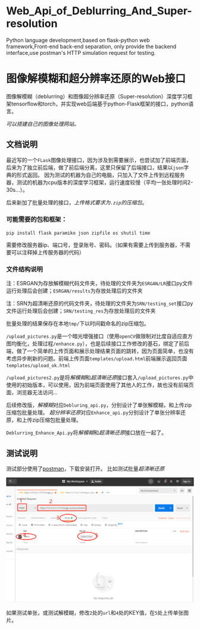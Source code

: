 # Web_Api_of_Deblurring_And_Super-resolution
	
Python language development,based on flask-python web framework,Front-end back-end separation, only provide the backend interface,use postman's HTTP simulation request for testing.
	
# 图像解模糊和超分辨率还原的Web接口

图像解模糊（deblurring）和图像超分辨率还原（Super-resolution）深度学习框架tensorflow和torch，并实现web后端基于python-Flask框架的接口，python语言。

*可以搭建自己的图像处理网站。*

## 文档说明

最近写的一个`FLask`图像处理接口，因为涉及到需要展示，也尝试加了前端页面，后来为了独立前后端，做了前后端分离，这里只保留了后端接口，结果以`json`字典的形式返回。 因为测试的机器为自己的电脑，只加入了文件上传到远程服务器，测试的机器为cpu版本的深度学习框架，运行速度较慢（平均一张处理时间2-30s…）。

后来新加了批量处理的接口，*上传格式要求为`.zip`的压缩包*。

### 可能需要的包和框架：

`pip install flask paramiko json zipfile os shutil time`

需要修改服务器ip、端口号，登录账号、密码。（如果有需要上传到服务器，不需要可以注释掉上传服务器的代码）
### 文件结构说明

注：ESRGAN为存放解模糊代码文件夹，待处理的文件夹为`ESRGAN/LR`接口py文件运行处理后会创建；`ESRGAN/results`为存放处理后的文件夹

注：SRN为超清晰还原的代码文件夹，待处理的文件夹为`SRN/testing_set`接口py文件运行处理后会创建；`SRN/testing_res`为存放处理后的文件夹

批量处理的结果保存在本地`tmp/`下以时间戳命名的zip压缩包。

`/upload_pictures.py`是一个暗光增强接口（使用`openCV`做限制对比度自适应直方图均衡化，处理过程`/enhance.py`），也是后续接口工作修改的基石，绑定了前后端，做了一个简单的上传页面和展示处理结果页面的跳转，因为页面简单，也没有考虑异步刷新的问题。前端上传页面`templates/upload.html`前端展示返回页面`templates/upload_ok.html`

`/upload_pictures2.py`是将*解模糊*和*超清晰还原*接口套入`/upload_pictures.py`中使用的初始版本，可以使用，因为前端页面使用了其他人的工作，故也没有前端页面，浏览器无法访问…

后续修改版，*解模糊*对应`Debluring_api.py`，分别设计了单张解模糊，和上传zip压缩包批量处理。
*超分辨率还原*对应`Enhance_api.py`分别设计了单张分辨率还原，和上传zip压缩包批量处理。

`Deblurring_Enhance_Api.py`将*解模糊*和*超清晰还原*接口放在一起了。

## 测试说明

测试部分使用了[postman](https://www.getpostman.com/downloads/)，下载安装打开。
比如测试批量*超清晰还原*

![](/static/20190901022846.png)

如果测试单张，或测试解模糊，修改`2`处的`url`和`4`处的KEY值，在`5`处上传单张图片。
